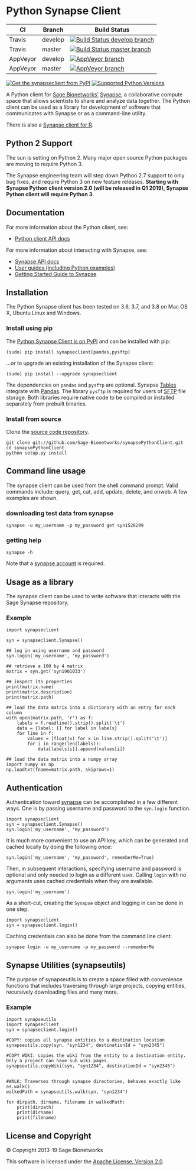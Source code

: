 Python Synapse Client
=====================

 CI | Branch  | Build Status
 ---|---------|-------------
Travis | develop | [![Build Status develop branch](https://travis-ci.org/Sage-Bionetworks/synapsePythonClient.svg?branch=develop)](https://travis-ci.org/Sage-Bionetworks/synapsePythonClient)
Travis | master  | [![Build Status master branch](https://travis-ci.org/Sage-Bionetworks/synapsePythonClient.svg?branch=master)](https://travis-ci.org/Sage-Bionetworks/synapsePythonClient)
AppVeyor | develop | [![AppVeyor branch](https://img.shields.io/appveyor/ci/SageBionetworks/synapsePythonClient/master.svg)](https://ci.appveyor.com/project/SageBionetworks/synapsepythonclient)
AppVeyor | master | [![AppVeyor branch](https://img.shields.io/appveyor/ci/SageBionetworks/synapsePythonClient/master.svg)](https://ci.appveyor.com/project/SageBionetworks/synapsepythonclient)


[![Get the synapseclient from PyPI](https://img.shields.io/pypi/v/synapseclient.svg)](https://pypi.python.org/pypi/synapseclient/) [![Supported Python Versions](https://img.shields.io/pypi/pyversions/synapseclient.svg)](https://pypi.python.org/pypi/synapseclient/) 

A Python client for [Sage Bionetworks'](https://www.sagebase.org) [Synapse](https://www.synapse.org/), a collaborative compute space that allows scientists to share and analyze data together. The Python client can be used as a library for development of software that communicates with Synapse or as a command-line utility.

There is also a [Synapse client for R](https://github.com/Sage-Bionetworks/synapser/).


Python 2 Support
----------------

The sun is setting on Python 2. Many major open source Python packages are moving to require Python 3.

The Synapse engineering team will step down Python 2.7 support to only bug fixes, and require Python 3 on new feature releases. **Starting with Synapse Python client version 2.0 (will be released in Q1 2019), Synapse Python client will require Python 3.**


Documentation
-------------

For more information about the Python client, see:

 * [Python client API docs](https://python-docs.synapse.org) 

For more information about interacting with Synapse, see:

 * [Synapse API docs](http://docs.synapse.org/rest/)
 * [User guides (including Python examples)](http://docs.synapse.org/articles/)
 * [Getting Started Guide to Synapse](http://docs.synapse.org/articles/getting_started.html)


Installation
------------

The Python Synapse client has been tested on 3.6, 3.7, and 3.8 on Mac OS X, Ubuntu Linux and Windows.

### Install using pip

The [Python Synapse Client is on PyPI](https://pypi.python.org/pypi/synapseclient) and can be installed with pip:

    (sudo) pip install synapseclient[pandas,pysftp]

...or to upgrade an existing installation of the Synapse client:

    (sudo) pip install --upgrade synapseclient

The dependencies on `pandas` and `pysftp` are optional. Synapse [Tables](http://docs.synapse.org/python/#tables) integrate
with [Pandas](http://pandas.pydata.org/). The library `pysftp` is required for users of
[SFTP](http://docs.synapse.org/python/sftp.html) file storage. Both libraries require native code
to be compiled or installed separately from prebuilt binaries.

### Install from source

Clone the [source code repository](https://github.com/Sage-Bionetworks/synapsePythonClient).

    git clone git://github.com/Sage-Bionetworks/synapsePythonClient.git
    cd synapsePythonClient
    python setup.py install


Command line usage
------------------

The synapse client can be used from the shell command prompt. Valid commands
include: query, get, cat, add, update, delete, and onweb. A few examples are
shown.

### downloading test data from synapse

    synapse -u my_username -p my_password get syn1528299

### getting help

    synapse -h

Note that a [synapse account](https://www.synapse.org/#RegisterAccount:0) is required.


Usage as a library
------------------

The synapse client can be used to write software that interacts with the Sage Synapse repository.

### Example

    import synapseclient

    syn = synapseclient.Synapse()

    ## log in using username and password
    syn.login('my_username', 'my_password')

    ## retrieve a 100 by 4 matrix
    matrix = syn.get('syn1901033')

    ## inspect its properties
    print(matrix.name)
    print(matrix.description)
    print(matrix.path)

    ## load the data matrix into a dictionary with an entry for each column
    with open(matrix.path, 'r') as f:
        labels = f.readline().strip().split('\t')
        data = {label: [] for label in labels}
        for line in f:
            values = [float(x) for x in line.strip().split('\t')]
            for i in range(len(labels)):
                data[labels[i]].append(values[i])

    ## load the data matrix into a numpy array
    import numpy as np
    np.loadtxt(fname=matrix.path, skiprows=1)


Authentication
--------------
Authentication toward [synapse](https://www.synapse.org/#RegisterAccount:0) can be accomplished in a few different ways. One is by passing username and password to the `syn.login` function.

    import synapseclient
    syn = synapseclient.Synapse()
    syn.login('my_username', 'my_password')

It is much more convenient to use an API key, which can be generated and cached locally by doing the following _once_:

    syn.login('my_username', 'my_password', rememberMe=True)

Then, in subsequent interactions, specifying username and password is optional and only needed to login as a different user. Calling `login` with no arguments uses cached credentials when they are available.

    syn.login('my_username')

As a short-cut, creating the `Synapse` object and logging in can be done in one step:

    import synapseclient
    syn = synapseclient.login()

Caching credentials can also be done from the command line client:

    synapse login -u my_username -p my_password --rememberMe


Synapse Utilities (synapseutils)
--------------------------------

The purpose of synapseutils is to create a space filled with convenience functions that includes traversing through large projects, copying entities, recursively downloading files and many more.

### Example

    import synapseutils
    import synapseclient
    syn = synapseclient.login()
    
    #COPY: copies all synapse entities to a destination location
    synapseutils.copy(syn, "syn1234", destinationId = "syn2345")
    
    #COPY WIKI: copies the wiki from the entity to a destination entity. Only a project can have sub wiki pages.
    synapseutils.copyWiki(syn, "syn1234", destinationId = "syn2345")


    #WALK: Traverses through synapse directories, behaves exactly like os.walk()
    walkedPath = synapseutils.walk(syn, "syn1234")

    for dirpath, dirname, filename in walkedPath:
        print(dirpath)
        print(dirname)
        print(filename)
        

License and Copyright
---------------------

&copy; Copyright 2013-19 Sage Bionetworks

This software is licensed under the [Apache License, Version 2.0](http://www.apache.org/licenses/LICENSE-2.0).
